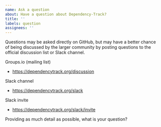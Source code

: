 ```yaml
---
name: Ask a question
about: Have a question about Dependency-Track?
title: ''
labels: question
assignees: ''
---
```

Questions may be asked directly on GitHub, but may have a better chance of being discussed by the larger community 
by posting questions to the official discussion list or Slack channel.

Groups.io (mailing list)
  - https://dependencytrack.org/discussion

Slack channel
  - https://dependencytrack.org/slack

Slack invite
  - https://dependencytrack.org/slack/invite

Providing as much detail as possible, what is your question?
